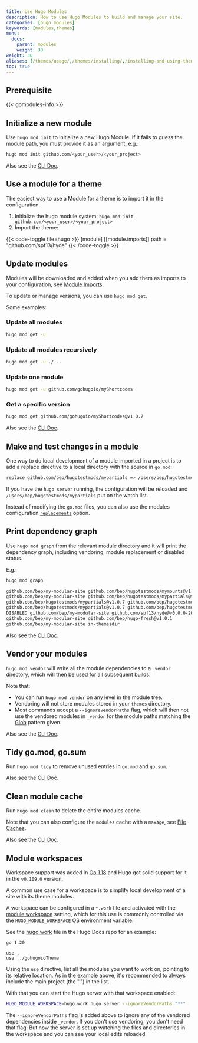 ```yaml
---
title: Use Hugo Modules
description: How to use Hugo Modules to build and manage your site.
categories: [hugo modules]
keywords: [modules,themes]
menu:
  docs:
    parent: modules
    weight: 30
weight: 30
aliases: [/themes/usage/,/themes/installing/,/installing-and-using-themes/]
toc: true
---
```


## Prerequisite

{{< gomodules-info >}}

## Initialize a new module

Use `hugo mod init` to initialize a new Hugo Module. If it fails to guess the module path, you must provide it as an argument, e.g.:

```sh
hugo mod init github.com/<your_user>/<your_project>
```

Also see the [CLI Doc](/commands/hugo_mod_init/).

## Use a module for a theme

The easiest way to use a Module for a theme is to import it in the configuration.

1. Initialize the hugo module system: `hugo mod init github.com/<your_user>/<your_project>`
2. Import the theme:

{{< code-toggle file=hugo >}}
[module]
  [[module.imports]]
    path = "github.com/spf13/hyde"
{{< /code-toggle >}}

## Update modules

Modules will be downloaded and added when you add them as imports to your configuration, see [Module Imports](/hugo-modules/configuration/#module-configuration-imports).

To update or manage versions, you can use `hugo mod get`.

Some examples:

### Update all modules

```sh
hugo mod get -u
```

### Update all modules recursively

```sh
hugo mod get -u ./...
```

### Update one module

```sh
hugo mod get -u github.com/gohugoio/myShortcodes
```

### Get a specific version

```sh
hugo mod get github.com/gohugoio/myShortcodes@v1.0.7
```

Also see the [CLI Doc](/commands/hugo_mod_get/).

## Make and test changes in a module

One way to do local development of a module imported in a project is to add a replace directive to a local directory with the source in `go.mod`:

```sh
replace github.com/bep/hugotestmods/mypartials => /Users/bep/hugotestmods/mypartials
```

If you have the `hugo server` running, the configuration will be reloaded and `/Users/bep/hugotestmods/mypartials` put on the watch list.

Instead of modifying the `go.mod` files, you can also use the modules configuration [`replacements`](/hugo-modules/configuration/#module-configuration-top-level) option.

## Print dependency graph

Use `hugo mod graph` from the relevant module directory and it will print the dependency graph, including vendoring, module replacement or disabled status.

E.g.:

```txt
hugo mod graph

github.com/bep/my-modular-site github.com/bep/hugotestmods/mymounts@v1.2.0
github.com/bep/my-modular-site github.com/bep/hugotestmods/mypartials@v1.0.7
github.com/bep/hugotestmods/mypartials@v1.0.7 github.com/bep/hugotestmods/myassets@v1.0.4
github.com/bep/hugotestmods/mypartials@v1.0.7 github.com/bep/hugotestmods/myv2@v1.0.0
DISABLED github.com/bep/my-modular-site github.com/spf13/hyde@v0.0.0-20190427180251-e36f5799b396
github.com/bep/my-modular-site github.com/bep/hugo-fresh@v1.0.1
github.com/bep/my-modular-site in-themesdir
```

Also see the [CLI Doc](/commands/hugo_mod_graph/).

## Vendor your modules

`hugo mod vendor` will write all the module dependencies to a `_vendor` directory, which will then be used for all subsequent builds.

Note that:

* You can run `hugo mod vendor` on any level in the module tree.
* Vendoring will not store modules stored in your `themes` directory.
* Most commands accept a `--ignoreVendorPaths` flag, which will then not use the vendored modules in `_vendor` for the module paths matching the [Glob](https://github.com/gobwas/glob) pattern given.

Also see the [CLI Doc](/commands/hugo_mod_vendor/).

## Tidy go.mod, go.sum

Run `hugo mod tidy` to remove unused entries in `go.mod` and `go.sum`.

Also see the [CLI Doc](/commands/hugo_mod_clean/).

## Clean module cache

Run `hugo mod clean` to delete the entire modules cache.

Note that you can also configure the `modules` cache with a `maxAge`, see [File Caches](/getting-started/configuration/#configure-file-caches).

Also see the [CLI Doc](/commands/hugo_mod_clean/).

## Module workspaces

Workspace support was added in [Go 1.18](https://go.dev/blog/get-familiar-with-workspaces) and Hugo got solid support for it in the `v0.109.0` version.

A common use case for a workspace is to simplify local development of a site with its theme modules.

A workspace can be configured in a `*.work` file and activated with the [module.workspace](/hugo-modules/configuration/) setting, which for this use is commonly controlled via the `HUGO_MODULE_WORKSPACE` OS environment variable.

See the [hugo.work](https://github.com/gohugoio/hugo/blob/master/docs/hugo.work) file in the Hugo Docs repo for an example:

```text
go 1.20

use .
use ../gohugoioTheme
```

Using the `use` directive, list all the modules you want to work on, pointing to its relative location. As in the example above, it's recommended to always include the main project (the ".") in the list.

With that you can start the Hugo server with that workspace enabled:

```sh
HUGO_MODULE_WORKSPACE=hugo.work hugo server --ignoreVendorPaths "**"
```

The `--ignoreVendorPaths` flag is added above to ignore any of the vendored dependencies inside `_vendor`. If you don't use vendoring, you don't need that flag. But now the server is set up watching the files and directories in the workspace and you can see your local edits reloaded.
